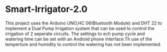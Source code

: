 # Smart-Irrigator-2.0
This project uses the Arduino UNO,HC 06(Bluetooth Module) and DHT 22 to implement a Dual Pump Irrigation system that can be used to control the irrigation of 2 seperate circuits.
The settings to ech pump cycle and watering time can be set with an Android phone interface.Th use of the temperture and humidity to control the watering has not been implemented.
